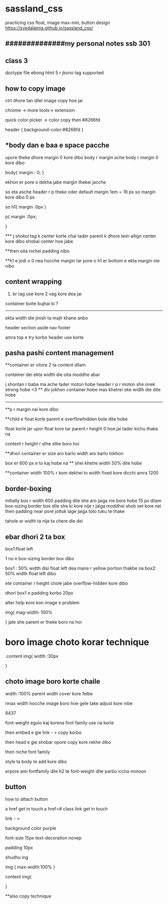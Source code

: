 # sassland_css
practicing css float, image max-min, button design
https://syedalamia.github.io/sassland_css/



##############my personal notes
ssb 301
----------------
class 3
------------------------
doctype file
ebong html 5 r jkono tag supported


how to copy image
------------------------
ctrl dhore tan dilei image copy hoe jai 

chrome -> more tools-> extension

quick color picker ->
color copy then 
#8266fd

header {
	 background-color:#8266fd
}

*body dan e baa e space pacche
------------------------------
upore theke dhore margin 0 kore dibo
body r margin ache
body r margin 0 kore dibo

body{
	margin : 0;
}

ekhon er pore o dekha jabe margin thekei jacche

so eta asche header r p theke oder default 
margin 1em = 16 px
so margin kore dibo 0 px


so 
h1{
	margin :0px
}

p{
	margin :0px;

}


*** j shokol tag k center korte chai
tader parent k dhore 
text-allign center kore dibo  shobai center hoe jabe

**then oita nichei padding nibo

**h1 e jodi o 0 nea hocche margin tar pore o h1 er bottom e ekta margin nie
nibo 

content wrapping 
-------------------------

1. br tag use kore 
2 vag kore dea jai


container bolte bujhai ki ?

----------------------------------
ekta width die jinish ta majh khane anbo


header 
section 
aside
nav
footer


amra top e try korbo
header use korte


pasha pashi content management
------------------------------------------------
**container er vitore 
2 ta content dilam

container dei ekta width die
oita moddhe abar

j shontan  r baba ma ache tader moton hobe header r p r moton 
she onek strong hobe <3 
** div jokhon container hobe max khetrei oke width die dite hobe
********

**p r margin nai kore dibo


**child e float korle
parent e overflowhidden bole dite hobe

float korle jar upor float kore
tar parent r height 0 hoe jai 
tader kichu thake na


content r height r sthe sthe boro hoi


**dhori container er size aro barlo 
width aro barlo 
tokhon 

box er 600 px e to kaj hobe na
** shei khetre width 50% dite hobe

**container width 100% r kom dekhei to width fixed kore dicchi amra
1200


border-boxing
----------------------

initially box r width 600
padding dile she aro jaiga nie boro hobe 15 px dilam
box-sizing border box dile she ki kore
nije r jaiga moddhei shob set kore nei then padding near pore jottuk lage jaiga
toto tuku te thake

tahole ar width ta nije ta chere die dei

ebar dhori 2 ta box
----------------------
box1:float left

1 no e box-sizing border box dibo

box1 : 50% width disi
float left dea mane r yellow portion thakbe na
box2: 50% width
float left dibo

ete container r height chole jabe
overflow-hidden kore dibo


dhori box1 e padding korbo 20px

alter help kore kon image e problem

img{
	mag-width: 100%

}
jate she parent er theke boro na hoi


boro image choto korar technique
========================================
.content img{
width  :30px

}

choto image boro korte chaile
--------------------------
width :100%
parent width cover kore felbe


rmax width hocche image boro hoe gele take adjust kore nibe

8437


font-weight egulo kaj korena
font family use na korle


then 
embed e gie link - > copy korbo


then head e gie shobar opore copy kore rekhe dibo


<link rel="preconnect" href="https://fonts.gstatic.com">
<link href="https://fonts.googleapis.com/css2?family=Roboto:wght@300;400;500;700;900&display=swap" rel="stylesheet">



then niche font family

style ta body te add kore dibo

erpore ami fontfamily dile h2 te font-weight dite parbo iccha
motoon


button
----------------
how to attach button


a href get in touch
a href=# class link get in touch

link - >

background color purple

font-size 15px
text-decoration
nonep

padding 10px

shudhu ing



img {
max-width:100%
}

content img{
	

}

**also copy technique
